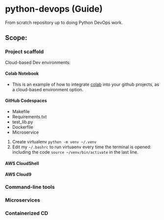 # python-devops (Guide)
From scratch repository up to doing Python DevOps work.

## Scope:
### Project scaffold

Cloud-based Dev environments:
#### Colab Notebook
  - This is an example of how to integrate [colab](https://github.com/endybits/python-devops/blob/master/data_structures_and_more.ipynb) into your github projects, as a cloud-based environment option.

#### GitHub Codespaces
* Makefile
* Requirements.txt
* test_lib.py
* Dockerfile
* Microservice

1. Create virtualenv `python -m venv ~/.venv`
2. Edit my `~/.bashrc` to run virtuaenv every time the terminal is opened: including the code `source ~/venv/bin/activate` in the last line.

#### AWS CloudShell
#### AWS Cloud9

### Command-line tools
### Microservices
### Containerized CD
